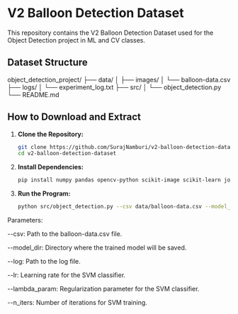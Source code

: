 # V2 Balloon Detection Dataset

This repository contains the V2 Balloon Detection Dataset used for the Object Detection project in ML and CV classes.

## Dataset Structure

object_detection_project/
├── data/
│   ├── images/
│   └── balloon-data.csv 
├── logs/
│   └── experiment_log.txt
├── src/
│   └── object_detection.py
└── README.md


## How to Download and Extract

1. **Clone the Repository:**
   ```bash
   git clone https://github.com/SurajNamburi/v2-balloon-detection-dataset.git
   cd v2-balloon-detection-dataset

2. **Install Dependencies:**
   ```bash
   pip install numpy pandas opencv-python scikit-image scikit-learn joblib opencv-python requests


4. **Run the Program:**
   ```bash
   python src/object_detection.py --csv data/balloon-data.csv --model_dir models/ --log logs/experiment_log.txt --lr 0.001 --lambda_param 0.01 --n_iters 1000

Parameters:

--csv: Path to the balloon-data.csv file.

--model_dir: Directory where the trained model will be saved.

--log: Path to the log file.

--lr: Learning rate for the SVM classifier.

--lambda_param: Regularization parameter for the SVM classifier.

--n_iters: Number of iterations for SVM training.
